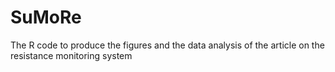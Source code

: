 # SuMoRe
The R code to produce the figures and the data analysis of the article on the resistance monitoring system
